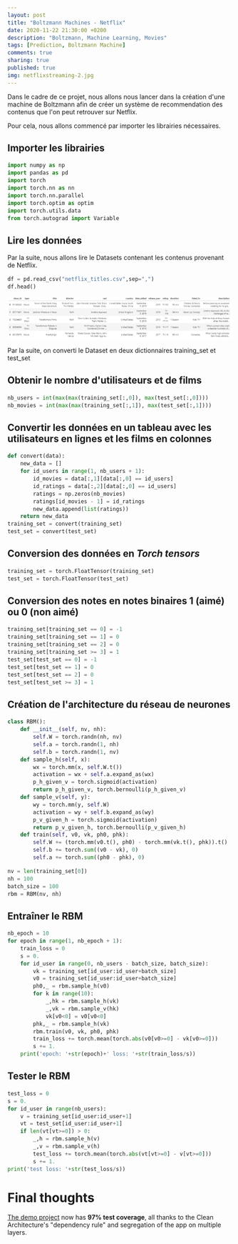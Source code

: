 ```yaml
---
layout: post
title: "Boltzmann Machines - Netflix"
date: 2020-11-22 21:30:00 +0200
description: "Boltzmann, Machine Learning, Movies"
tags: [Prediction, Boltzmann Machine]
comments: true
sharing: true
published: true
img: netflixstreaming-2.jpg
---
```



Dans le cadre de ce projet, nous allons nous lancer dans la création d'une machine de Boltzmann afin de créer un système de recommendation des contenus que l'on peut retrouver sur Netflix.

Pour cela, nous allons commencé par importer les librairies nécessaires.

## Importer les librairies

```python
import numpy as np
import pandas as pd
import torch
import torch.nn as nn
import torch.nn.parallel
import torch.optim as optim
import torch.utils.data
from torch.autograd import Variable
```
## Lire les données
Par la suite, nous allons lire le Datasets contenant les contenus provenant de Netflix.

```python
df = pd.read_csv("netflix_titles.csv",sep=",")
df.head()
```
![](../assets/img/post2_2.PNG)


Par la suite, on converti le Dataset en deux dictionnaires training_set et test_set

## Obtenir le nombre d'utilisateurs et de films
```python
nb_users = int(max(max(training_set[:,0]), max(test_set[:,0])))
nb_movies = int(max(max(training_set[:,1]), max(test_set[:,1])))
```
## Convertir les données en un tableau avec les utilisateurs en lignes et les films en colonnes

```python
def convert(data):
    new_data = []
    for id_users in range(1, nb_users + 1):
        id_movies = data[:,1][data[:,0] == id_users]
        id_ratings = data[:,2][data[:,0] == id_users]
        ratings = np.zeros(nb_movies)
        ratings[id_movies - 1] = id_ratings
        new_data.append(list(ratings))
    return new_data
training_set = convert(training_set)
test_set = convert(test_set)
```

## Conversion des données en *Torch tensors*
```python
training_set = torch.FloatTensor(training_set)
test_set = torch.FloatTensor(test_set)
```

## Conversion des notes en notes binaires 1 (aimé) ou 0 (non aimé)

```python
training_set[training_set == 0] = -1
training_set[training_set == 1] = 0
training_set[training_set == 2] = 0
training_set[training_set >= 3] = 1
test_set[test_set == 0] = -1
test_set[test_set == 1] = 0
test_set[test_set == 2] = 0
test_set[test_set >= 3] = 1
```

## Création de l'architecture du réseau de neurones

```python
class RBM():
    def __init__(self, nv, nh):
        self.W = torch.randn(nh, nv)
        self.a = torch.randn(1, nh)
        self.b = torch.randn(1, nv)
    def sample_h(self, x):
        wx = torch.mm(x, self.W.t())
        activation = wx + self.a.expand_as(wx)
        p_h_given_v = torch.sigmoid(activation)
        return p_h_given_v, torch.bernoulli(p_h_given_v)
    def sample_v(self, y):
        wy = torch.mm(y, self.W)
        activation = wy + self.b.expand_as(wy)
        p_v_given_h = torch.sigmoid(activation)
        return p_v_given_h, torch.bernoulli(p_v_given_h)
    def train(self, v0, vk, ph0, phk):
        self.W += (torch.mm(v0.t(), ph0) - torch.mm(vk.t(), phk)).t()
        self.b += torch.sum((v0 - vk), 0)
        self.a += torch.sum((ph0 - phk), 0)
```
```python
nv = len(training_set[0])
nh = 100
batch_size = 100
rbm = RBM(nv, nh)

```
## Entraîner le RBM
```python
nb_epoch = 10
for epoch in range(1, nb_epoch + 1):
    train_loss = 0
    s = 0.
    for id_user in range(0, nb_users - batch_size, batch_size):
        vk = training_set[id_user:id_user+batch_size]
        v0 = training_set[id_user:id_user+batch_size]
        ph0,_ = rbm.sample_h(v0)
        for k in range(10):
            _,hk = rbm.sample_h(vk)
            _,vk = rbm.sample_v(hk)
            vk[v0<0] = v0[v0<0]
        phk,_ = rbm.sample_h(vk)
        rbm.train(v0, vk, ph0, phk)
        train_loss += torch.mean(torch.abs(v0[v0>=0] - vk[v0>=0]))
        s += 1.
    print('epoch: '+str(epoch)+' loss: '+str(train_loss/s))
```

## Tester le RBM
```python
test_loss = 0
s = 0.
for id_user in range(nb_users):
    v = training_set[id_user:id_user+1]
    vt = test_set[id_user:id_user+1]
    if len(vt[vt>=0]) > 0:
        _,h = rbm.sample_h(v)
        _,v = rbm.sample_v(h)
        test_loss += torch.mean(torch.abs(vt[vt>=0] - v[vt>=0]))
        s += 1.
print('test loss: '+str(test_loss/s))
```


# Final thoughts

[The demo project](https://github.com/nalexn/clean-architecture-swiftui) now has **97% test coverage**, all thanks to the Clean Architecture's "dependency rule" and segregation of the app on multiple layers.